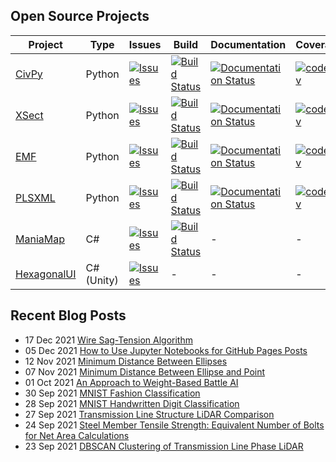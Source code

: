 ## Open Source Projects

<table>
  <thead>
    <tr>
      <th>Project</th>
      <th>Type</th>
      <th>Issues</th>
      <th>Build</th>
      <th>Documentation</th>
      <th>Coverage</th>
    </tr>
  </thead>
  <tbody>
    <tr>
      <td><a href="https://github.com/mpewsey/civpy">CivPy</a></td>
      <td>Python</td>
      <td><a href="https://github.com/mpewsey/civpy/issues"><img src="https://img.shields.io/github/issues/mpewsey/civpy?style=flat-square" alt="Issues"></a></td>
      <td><a href="https://travis-ci.com/mpewsey/civpy"><img src="https://img.shields.io/travis/mpewsey/civpy?style=flat-square" alt="Build Status"></a></td>
      <td><a href="https://civpy.readthedocs.io/en/latest/?badge=latest"><img src="https://readthedocs.org/projects/civpy/badge/?version=latest&amp;style=flat-square" alt="Documentation Status"></a></td>
      <td><a href="https://codecov.io/gh/mpewsey/civpy"><img src="https://img.shields.io/codecov/c/github/mpewsey/civpy?style=flat-square&amp;token=zbJbsGGSoL" alt="codecov"></a></td>
    </tr>
    <tr>
      <td><a href="https://github.com/mpewsey/xsect">XSect</a></td>
      <td>Python</td>
      <td><a href="https://github.com/mpewsey/xsect/issues"><img src="https://img.shields.io/github/issues/mpewsey/xsect?style=flat-square" alt="Issues"></a></td>
      <td><a href="https://travis-ci.com/mpewsey/xsect"><img src="https://img.shields.io/travis/mpewsey/xsect?style=flat-square" alt="Build Status"></a></td>
      <td><a href="https://xsect.readthedocs.io/en/latest/?badge=latest"><img src="https://readthedocs.org/projects/xsect/badge/?version=latest&amp;style=flat-square" alt="Documentation Status"></a></td>
      <td><a href="https://codecov.io/gh/mpewsey/xsect"><img src="https://img.shields.io/codecov/c/github/mpewsey/xsect?style=flat-square&amp;token=zbJbsGGSoL" alt="codecov"></a></td>
    </tr>
    <tr>
      <td><a href="https://github.com/mpewsey/emf">EMF</a></td>
      <td>Python</td>
      <td><a href="https://github.com/mpewsey/emf/issues"><img src="https://img.shields.io/github/issues/mpewsey/emf?style=flat-square" alt="Issues"></a></td>
      <td><a href="https://travis-ci.com/mpewsey/emf"><img src="https://img.shields.io/travis/mpewsey/emf?style=flat-square" alt="Build Status"></a></td>
      <td><a href="https://emf.readthedocs.io/en/latest/?badge=latest"><img src="https://readthedocs.org/projects/emf/badge/?version=latest&amp;style=flat-square" alt="Documentation Status"></a></td>
      <td><a href="https://codecov.io/gh/mpewsey/emf"><img src="https://img.shields.io/codecov/c/github/mpewsey/emf?style=flat-square&amp;token=zbJbsGGSoL" alt="codecov"></a></td>
    </tr>
    <tr>
      <td><a href="https://github.com/mpewsey/plsxml">PLSXML</a></td>
      <td>Python</td>
      <td><a href="https://github.com/mpewsey/plsxml/issues"><img src="https://img.shields.io/github/issues/mpewsey/plsxml?style=flat-square" alt="Issues"></a></td>
      <td><a href="https://travis-ci.com/mpewsey/plsxml"><img src="https://img.shields.io/travis/mpewsey/plsxml?style=flat-square" alt="Build Status"></a></td>
      <td><a href="https://plsxml.readthedocs.io/en/latest/?badge=latest"><img src="https://readthedocs.org/projects/plsxml/badge/?version=latest&amp;style=flat-square" alt="Documentation Status"></a></td>
      <td><a href="https://codecov.io/gh/mpewsey/plsxml"><img src="https://img.shields.io/codecov/c/github/mpewsey/plsxml?style=flat-square&amp;token=zbJbsGGSoL" alt="codecov"></a></td>
    </tr>
    <tr>
      <td><a href="https://github.com/mpewsey/ManiaMap">ManiaMap</a></td>
      <td>C#</td>
      <td><a href="https://github.com/mpewsey/ManiaMap/issues"><img src="https://img.shields.io/github/issues/mpewsey/ManiaMap?style=flat-square" alt="Issues"></a></td>
      <td><a href="https://actions-badge.atrox.dev/mpewsey/ManiaMap/goto?ref=main"><img alt="Build Status" src="https://img.shields.io/endpoint.svg?url=https%3A%2F%2Factions-badge.atrox.dev%2Fmpewsey%2FManiaMap%2Fbadge%3Fref%3Dmain&style=flat-square&logo=none&label=build" /></a></td>
      <td>-</td>
      <td>-</td>
    </tr>
    <tr>
      <td><a href="https://github.com/mpewsey/HexagonalUI">HexagonalUI</a></td>
      <td>C# (Unity)</td>
      <td><a href="https://github.com/mpewsey/HexagonalUI/issues"><img src="https://img.shields.io/github/issues/mpewsey/HexagonalUI?style=flat-square" alt="Issues"></a></td>
      <td>-</td>
      <td>-</td>
      <td>-</td>
    </tr>
  </tbody>
</table>

## Recent Blog Posts

* 17 Dec 2021 [Wire Sag-Tension Algorithm](https://mpewsey.github.io/2021/12/17/sag-tension-algorithm.html)
* 05 Dec 2021 [How to Use Jupyter Notebooks for GitHub Pages Posts](https://mpewsey.github.io/2021/12/05/converting-jupyter-notebooks-to-github-pages-posts.html)
* 12 Nov 2021 [Minimum Distance Between Ellipses](https://mpewsey.github.io/2021/11/12/minimum-distance-between-ellipses.html)
* 07 Nov 2021 [Minimum Distance Between Ellipse and Point](https://mpewsey.github.io/2021/11/07/minimum-distance-between-ellipse-and-point.html)
* 01 Oct 2021 [An Approach to Weight-Based Battle AI](https://mpewsey.github.io/2021/10/01/weight-based-battle-ai.html)
* 30 Sep 2021 [MNIST Fashion Classification](https://mpewsey.github.io/2021/09/30/mnist-fashion-classification.html)
* 28 Sep 2021 [MNIST Handwritten Digit Classification](https://mpewsey.github.io/2021/09/28/mnist-handwritten-digit-classification.html)
* 27 Sep 2021 [Transmission Line Structure LiDAR Comparison](https://mpewsey.github.io/2021/09/27/transmission-line-structure-lidar-comparison.html)
* 24 Sep 2021 [Steel Member Tensile Strength: Equivalent Number of Bolts for Net Area Calculations](https://mpewsey.github.io/2021/09/24/steel-member-tensile-strength-equivalent-number-of-bolts.html)
* 23 Sep 2021 [DBSCAN Clustering of Transmission Line Phase LiDAR](https://mpewsey.github.io/2021/09/23/dbscan-clustering-of-transmission-line-phase-lidar.html)